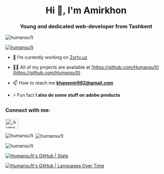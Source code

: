 <h1 align="center">Hi 👋, I'm Amirkhon</h1>
<h3 align="center">Young and dedicated web-developer from Tashkent</h3>

<p align="left"> <img src="https://komarev.com/ghpvc/?username=humansu1t&label=Profile%20views&color=0e75b6&style=flat" alt="humansu1t" /> </p>

<p align="left"> <a href="https://github.com/ryo-ma/github-profile-trophy"><img src="https://github-profile-trophy.vercel.app/?username=humansu1t" alt="humansu1t" /></a> </p>

- 🔭 I’m currently working on [Zortv.uz](https://humansu1t.github.io/zortv/)

- 👨‍💻 All of my projects are available at [https://github.com/Humansu1t](https://github.com/Humansu1t)

- 📫 How to reach me **khanemir982@gmail.com**

- ⚡ Fun fact **I also do some stuff on adobe products**

<h3 align="left">Connect with me:</h3>
<p align="left">
<a href="https://instagram.com/_humansuit" target="blank"><img align="center" src="https://raw.githubusercontent.com/rahuldkjain/github-profile-readme-generator/master/src/images/icons/Social/instagram.svg" alt="_humansuit" height="30" width="40" /></a>
</p>


<p><img align="left" src="https://github-readme-stats.vercel.app/api/top-langs?username=humansu1t&show_icons=true&locale=en&layout=compact" alt="humansu1t" /></p>

<p>&nbsp;<img align="center" src="https://github-readme-stats.vercel.app/api?username=humansu1t&show_icons=true&locale=en" alt="humansu1t" /></p>

<p><img align="center" src="https://github-readme-streak-stats.herokuapp.com/?user=humansu1t&" alt="humansu1t" /></p>



[![Humansu1t's GitHub | Stats](https://stats.quira.sh/Humansu1t/github?theme=dark)](https://quira.sh?utm_source=widgets&utm_campaign=Humansu1t)


[![Humansu1t's GitHub | Languages Over Time](https://stats.quira.sh/Humansu1t/languages-over-time?theme=dark)](https://quira.sh?utm_source=widgets&utm_campaign=Humansu1t)
